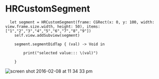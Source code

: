 # HRCustomSegment

      let segment = HRCustomSegment(frame: CGRect(x: 0, y: 100, width: view.frame.size.width, height: 50), items: ["1","2","3","4","5","6","7","8","9"])
        self.view.addSubview(segment)
        
        segment.segmentDidTap { (val) -> Void in
            
            print("selected value::: \(val)")
            
        }

![screen shot 2016-02-08 at 11 34 33 pm](https://cloud.githubusercontent.com/assets/12963167/12895259/50ab4a8c-cebd-11e5-9e37-7ed64491cf51.png)
